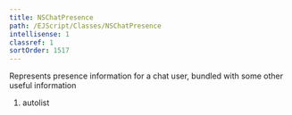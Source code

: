 ```yaml
---
title: NSChatPresence
path: /EJScript/Classes/NSChatPresence
intellisense: 1
classref: 1
sortOrder: 1517
---
```



Represents presence information for a chat user, bundled with some other useful information




1. autolist

